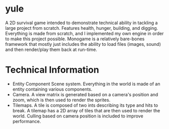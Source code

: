 # yule
A 2D survival game intended to demonstrate technical ability in tackling a large project from scratch. Features health, hunger, building, and digging. Everything is made from scratch, and I implemented my own engine in order to make this project possible. Monogame is a relatively bare-bones framework that mostly just includes the ability to load files (images, sound) and then render/play them back at run-time.

# Technical Information
* Entity Component Scene system. Everything in the world is made of an entity containing various components.
* Camera. A view matrix is generated based on a camera's position and zoom, which is then used to render the sprites.
* Tilemaps. A tile is composed of two ints describing its type and hits to break. A tilemap has a 2D array of tiles that are then used to render the world. Culling based on camera position is included to improve performance.
